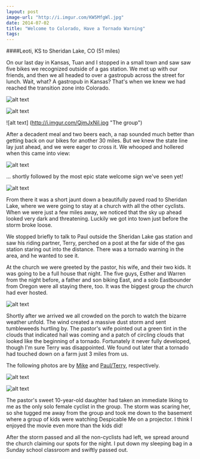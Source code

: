 ```yaml
---
layout: post
image-url: "http://i.imgur.com/KW5MfgWl.jpg"
date: 2014-07-02
title: "Welcome to Colorado, Have a Tornado Warning"
tags:
---
```


####Leoti, KS to Sheridan Lake, CO (51 miles)

On our last day in Kansas, Tuan and I stopped in a small town and saw saw five bikes we recognized outside of a gas station. We met up with our friends, and then we all headed to over a gastropub across the street for lunch. Wait, what? A gastropub in Kansas? That's when we knew we had reached the transition zone into Colorado.

![alt text](http://i.imgur.com/W71jmmPl.jpg "Mike and the beers")

![alt text](http://i.imgur.com/VPZKa4Ul.jpg "Buffalo blue cheese fries")

![alt text] (http://i.imgur.com/QjmJxNil.jpg "The group")

After a decadent meal and two beers each, a nap sounded much better than getting back on our bikes for another 30 miles. But we knew the state line lay just ahead, and we were eager to cross it. We whooped and hollered when this came into view:

![alt text](http://i.imgur.com/1yQVXRvl.jpg "Leaving Kansas")

... shortly followed by the most epic state welcome sign we've seen yet!

![alt text](http://i.imgur.com/DNhBAqjl.jpg "Colorful Colorado")

From there it was a short jaunt down a beautifully paved road to Sheridan Lake, where we were going to stay at a church with all the other cyclists. When we were just a few miles away, we noticed that the sky up ahead looked very dark and threatening. Luckily we got into town just before the storm broke loose. 

We stopped briefly to talk to Paul outside the Sheridan Lake gas station and saw his riding partner, Terry, perched on a post at the far side of the gas station staring out into the distance. There was a tornado warning in the area, and he wanted to see it.

At the church we were greeted by the pastor, his wife, and their two kids. It was going to be a full house that night. The five guys, Esther and Warren from the night before, a father and son biking East, and a solo Eastbounder from Oregon were all staying there, too. It was the biggest group the church had ever hosted.

![alt text](http://i.imgur.com/OdcNCHrl.jpg "12 cyclists at Sheridan Lake")

Shortly after we arrived we all crowded on the porch to watch the bizarre weather unfold. The wind created a massive dust storm and sent tumbleweeds hurtling by. The pastor's wife pointed out a green tint in the clouds that indicated hail was coming and a patch of circling clouds that looked like the beginning of a tornado. Fortunately it never fully developed, though I'm sure Terry was disappointed. We found out later that a tornado had touched down on a farm just 3 miles from us.

The following photos are by [Mike](http://www.crazyguyonabike.com/doc/tumble/) and [Paul/Terry](http://www.bestbybike.com), respectively.

![alt text](http://i.imgur.com/cb4OeiHl.jpg "Dust storm")

![alt text](http://i.imgur.com/HVJ3VK6l.jpg "The sky after the storm")

The pastor's sweet 10-year-old daughter had taken an immediate liking to me as the only solo female cyclist in the group. The storm was scaring her, so she tugged me away from the group and took me down to the basement where a group of kids were watching Despicable Me on a projector. I think I enjoyed the movie even more than the kids did!

After the storm passed and all the non-cyclists had left, we spread around the church claiming our spots for the night. I put down my sleeping bag in a Sunday school classroom and swiftly passed out.
